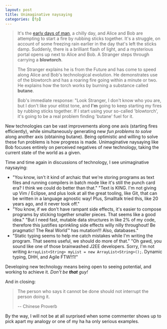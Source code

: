 ```yaml
---
layout: post
title: Unimaginative naysaying
categories: [fp]
---
```


> It's the [early days of man](https://www.youtube.com/watch?v=U2iiPpcwfCA), a chilly day, and Alice and Bob are attempting to start a fire by rubbing sticks together. It's a struggle, on account of some freezing rain earlier in the day that's left the sticks damp. Suddenly, there is a brilliant flash of light, and a mysterious portal opens up next to Alice and Bob. A Stranger steps through carrying a __blowtorch__.
> 
> The Stranger explains he is from the Future and has come to speed along Alice and Bob's technological evolution. He demonstrates use of the blowtorch and has a roaring fire going within a minute or two. He explains how the torch works by burning a substance called __butane__.
>
> Bob's immediate response: "Look Stranger, I don't know who you are, but I don't like your elitist tone, and __I'm__ going to keep starting my fires by rubbing sticks together. If I start using your so-called 'blowtorch', it's going to be a real problem finding 'butane' fuel for it.

New technologies can be vast improvements along one axis (starting fires efficiently), while simultaneously generating new _fun problems to solve_ along another axis (obtaining butane). Being optimistic and willing to solve these fun problems is how progress is made. Unimaginative naysaying like Bob focuses entirely on perceived negatives of new technology, taking the current state of the world as a given.

Time and time again in discussions of technology, I see unimaginative naysaying:

* "You know, isn't it kind of archaic that we're storing programs as text files and running compilers in batch mode like it's still the punch card era? I think we could do better than that." "Text is KING. I'm not giving up Vim / Eclipse, and plus look at all the great tooling, like Git, that can be written in a language agnostic way! Plus, Smalltalk tried this, like 20 years ago, and it never took off."
* "You know, if we don't have rampant side effects, it's easier to compose programs by sticking together smaller pieces. That seems like a good idea." "But I need fast, mutable data structures in like 2% of my code, therefore this justifies sprinkling side effects willy nilly throughout! Be pragmatic! The Real World™ has mutation!!! Also, databases."
* "Static typing seems to help me catch mistakes while I'm writing the program. That seems useful, we should do more of that." "Oh gawd, you sound like one of those brainwashed J2EE developers. Sorry, I'm not writing `ArrayList<String> myList = new ArrayList<String>();`. Dynamic typing, DHH, and Agile FTW!!1!"

Developing new technology means being open to seeing potential, and working to achieve it. _Don't be **that** guy!_

And in closing:

> The person who says it cannot be done should not interrupt the person doing it.
> 
> -- Chinese Proverb

By the way, I will not be at all surprised when some commenter shows up to pick apart my analogy or one of my ha ha only serious examples.
